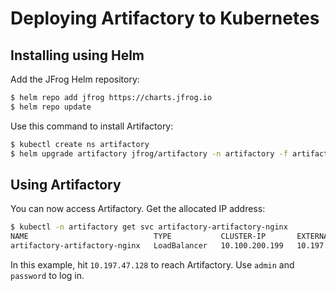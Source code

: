 # Deploying Artifactory to Kubernetes

## Installing using Helm

Add the JFrog Helm repository:
```bash
$ helm repo add jfrog https://charts.jfrog.io
$ helm repo update
```

Use this command to install Artifactory:
```bash
$ kubectl create ns artifactory
$ helm upgrade artifactory jfrog/artifactory -n artifactory -f artifactory/values.yaml --version 8.4.6 --install
```

## Using Artifactory

You can now access Artifactory. Get the allocated IP address:
```bash
$ kubectl -n artifactory get svc artifactory-artifactory-nginx
NAME                            TYPE           CLUSTER-IP       EXTERNAL-IP                   PORT(S)                      AGE
artifactory-artifactory-nginx   LoadBalancer   10.100.200.199   10.197.47.128,100.64.112.31   80:31911/TCP,443:31753/TCP   39
```

In this example, hit `10.197.47.128` to reach Artifactory.
Use `admin` and `password` to log in.
